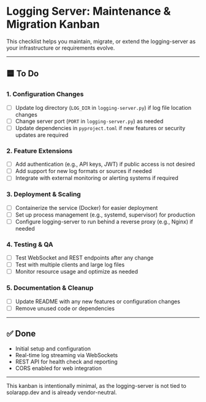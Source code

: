 # Logging Server: Maintenance & Migration Kanban

This checklist helps you maintain, migrate, or extend the logging-server as your infrastructure or requirements evolve.

---

## 🟦 To Do

### 1. **Configuration Changes**
- [ ] Update log directory (`LOG_DIR` in `logging-server.py`) if log file location changes
- [ ] Change server port (`PORT` in `logging-server.py`) as needed
- [ ] Update dependencies in `pyproject.toml` if new features or security updates are required

### 2. **Feature Extensions**
- [ ] Add authentication (e.g., API keys, JWT) if public access is not desired
- [ ] Add support for new log formats or sources if needed
- [ ] Integrate with external monitoring or alerting systems if required

### 3. **Deployment & Scaling**
- [ ] Containerize the service (Docker) for easier deployment
- [ ] Set up process management (e.g., systemd, supervisor) for production
- [ ] Configure logging-server to run behind a reverse proxy (e.g., Nginx) if needed

### 4. **Testing & QA**
- [ ] Test WebSocket and REST endpoints after any change
- [ ] Test with multiple clients and large log files
- [ ] Monitor resource usage and optimize as needed

### 5. **Documentation & Cleanup**
- [ ] Update README with any new features or configuration changes
- [ ] Remove unused code or dependencies

---

## ✅ Done
- Initial setup and configuration
- Real-time log streaming via WebSockets
- REST API for health check and reporting
- CORS enabled for web integration

---

This kanban is intentionally minimal, as the logging-server is not tied to solarapp.dev and is already vendor-neutral.
